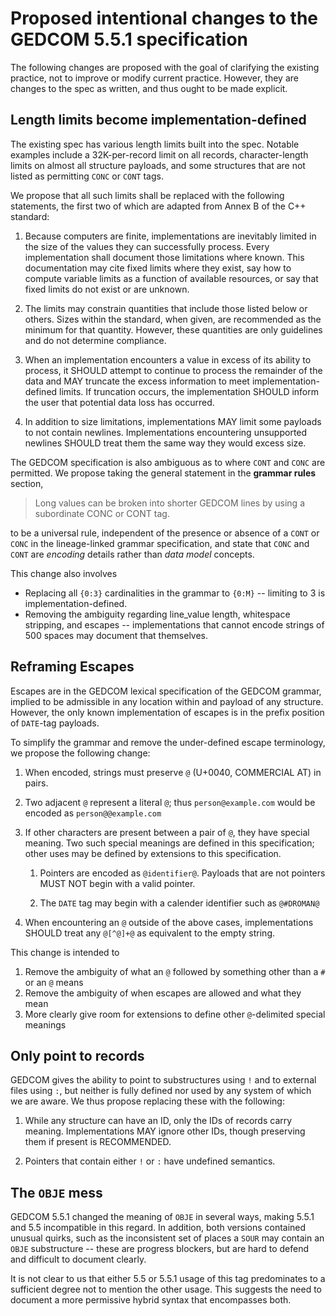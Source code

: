 # Proposed intentional changes to the GEDCOM 5.5.1 specification

The following changes are proposed with the goal of clarifying the existing practice, not to improve or modify current practice.
However, they are changes to the spec as written, and thus ought to be made explicit.



## Length limits become implementation-defined

The existing spec has various length limits built into the spec.
Notable examples include a 32K-per-record limit on all records,
character-length limits on almost all structure payloads,
and some structures that are not listed as permitting `CONC` or `CONT` tags.

We propose that all such limits shall be replaced with the following statements, the first two of which are adapted from Annex B of the C++ standard:

1.  Because computers are finite, implementations are inevitably limited in the size of the values they can successfully process.
    Every implementation shall document those limitations where known.
    This documentation may cite fixed limits where they exist,
    say how to compute variable limits as a function of available resources,
    or say that fixed limits do not exist or are unknown.

2.  The limits may constrain quantities that include those listed below or others.
    Sizes within the standard, when given, are recommended as the minimum for that quantity.
    However, these quantities are only guidelines and do not determine compliance.

3.  When an implementation encounters a value in excess of its ability to process,
    it SHOULD attempt to continue to process the remainder of the data
    and MAY truncate the excess information to meet implementation-defined limits.
    If truncation occurs, the implementation SHOULD inform the user that potential data loss has occurred.

4.  In addition to size limitations, implementations MAY limit some payloads to not contain newlines.
    Implementations encountering unsupported newlines SHOULD treat them the same way they would excess size.

The GEDCOM specification is also ambiguous as to where `CONT` and `CONC` are permitted.
We propose taking the general statement in the **grammar rules** section,

> Long values can be broken into shorter GEDCOM lines by using a subordinate CONC or CONT tag.

to be a universal rule, independent of the presence or absence of a `CONT` or `CONC` in the lineage-linked grammar specification, and state that `CONC` and `CONT` are *encoding* details rather than *data model* concepts.

This change also involves 

-   Replacing all `{0:3}` cardinalities in the grammar to `{0:M}` -- limiting to 3 is implementation-defined.
-   Removing the ambiguity regarding line_value length, whitespace stripping, and escapes -- implementations that cannot encode strings of 500 spaces may document that themselves.


## Reframing Escapes

Escapes are in the GEDCOM lexical specification of the GEDCOM grammar, implied to be admissible in any location within and payload of any structure.
However, the only known implementation of escapes is in the prefix position of `DATE`-tag payloads.

To simplify the grammar and remove the under-defined escape terminology, we propose the following change:

1.  When encoded, strings must preserve `@` (U+0040, COMMERCIAL AT) in pairs.

1.  Two adjacent `@` represent a literal `@`; thus `person@example.com` would be encoded as `person@@example.com`

1.  If other characters are present between a pair of `@`, they have special meaning.
    Two such special meanings are defined in this specification;
    other uses may be defined by extensions to this specification.
    
    1.  Pointers are encoded as `@identifier@`.
        Payloads that are not pointers MUST NOT begin with a valid pointer.
    
    2.  The `DATE` tag may begin with a calender identifier such as `@#DROMAN@`

1.  When encountering an `@` outside of the above cases, implementations SHOULD treat any `@[^@]+@` as equivalent to the empty string.

This change is intended to

1.  Remove the ambiguity of what an `@` followed by something other than a `#` or an `@` means
1.  Remove the ambiguity of when escapes are allowed and what they mean
1.  More clearly give room for extensions to define other `@`-delimited special meanings


## Only point to records

GEDCOM gives the ability to point to substructures using `!` and to external files using `:`,
but neither is fully defined nor used by any system of which we are aware.
We thus propose replacing these with the following:

1.  While any structure can have an ID, only the IDs of records carry meaning.
    Implementations MAY ignore other IDs, though preserving them if present is RECOMMENDED.

1.  Pointers that contain either `!` or `:` have undefined semantics.


## The `OBJE` mess

GEDCOM 5.5.1 changed the meaning of `OBJE` in several ways, making 5.5.1 and 5.5 incompatible in this regard.
In addition, both versions contained unusual quirks, such as the inconsistent set of places a `SOUR` may contain an `OBJE` substructure -- these are progress blockers, but are hard to defend and difficult to document clearly.

It is not clear to us that either 5.5 or 5.5.1 usage of this tag predominates to a sufficient degree not to mention the other usage.
This suggests the need to document a more permissive hybrid syntax that encompasses both.

